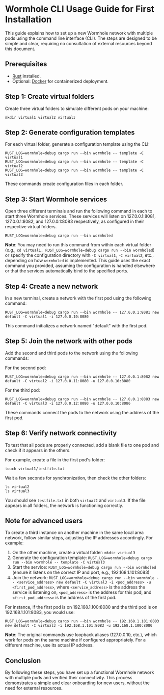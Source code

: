 # Wormhole CLI Usage Guide for First Installation

This guide explains how to set up a new Wormhole network with multiple pods using the command line interface (CLI). The steps are designed to be simple and clear, requiring no consultation of external resources beyond this document.

## Prerequisites

- [Rust](https://www.rust-lang.org/tools/install) installed.
- Optional: [Docker](https://docs.docker.com/get-docker/) for containerized deployment.

## Step 1: Create virtual folders

Create three virtual folders to simulate different pods on your machine:

```
mkdir virtual1 virtual2 virtual3
```

## Step 2: Generate configuration templates

For each virtual folder, generate a configuration template using the CLI:

```
RUST_LOG=wormhole=debug cargo run --bin wormhole -- template -C virtual1
RUST_LOG=wormhole=debug cargo run --bin wormhole -- template -C virtual2
RUST_LOG=wormhole=debug cargo run --bin wormhole -- template -C virtual3
```

These commands create configuration files in each folder.

## Step 3: Start Wormhole services

Open three different terminals and run the following command in each to start three Wormhole services. These services will listen on 127.0.0.1:8081, 127.0.0.1:8082, and 127.0.0.1:8083 respectively, as configured in their respective virtual folders.

```
RUST_LOG=wormhole=debug cargo run --bin wormholed
```

**Note**: You may need to run this command from within each virtual folder (e.g., `cd virtual1; RUST_LOG=wormhole=debug cargo run --bin wormholed`) or specify the configuration directory with `-C virtual1`, `-C virtual2`, etc., depending on how `wormholed` is implemented. This guide uses the exact command you provided, assuming the configuration is handled elsewhere or that the services automatically bind to the specified ports.

## Step 4: Create a new network

In a new terminal, create a network with the first pod using the following command:

```
RUST_LOG=wormhole=debug cargo run --bin wormhole -- 127.0.0.1:8081 new default -C virtual1 -i 127.0.0.10:8080
```

This command initializes a network named "default" with the first pod.

## Step 5: Join the network with other pods

Add the second and third pods to the network using the following commands:

For the second pod:
```
RUST_LOG=wormhole=debug cargo run --bin wormhole -- 127.0.0.1:8082 new default -C virtual2 -i 127.0.0.11:8080 -u 127.0.0.10:8080
```

For the third pod:
```
RUST_LOG=wormhole=debug cargo run --bin wormhole -- 127.0.0.1:8083 new default -C virtual3 -i 127.0.0.12:8080 -u 127.0.0.10:8080
```

These commands connect the pods to the network using the address of the first pod.

## Step 6: Verify network connectivity

To test that all pods are properly connected, add a blank file to one pod and check if it appears in the others.

For example, create a file in the first pod's folder:
```
touch virtual1/testfile.txt
```

Wait a few seconds for synchronization, then check the other folders:
```
ls virtual2
ls virtual3
```

You should see `testfile.txt` in both `virtual2` and `virtual3`. If the file appears in all folders, the network is functioning correctly.

## Note for advanced users

To create a third instance on another machine in the same local area network, follow similar steps, adjusting the IP addresses accordingly. For example:

1. On the other machine, create a virtual folder: `mkdir virtual3`
2. Generate the configuration template: `RUST_LOG=wormhole=debug cargo run --bin wormhole -- template -C virtual3`
3. Start the service: `RUST_LOG=wormhole=debug cargo run --bin wormholed` (ensure it listens on the correct IP and port, e.g., 192.168.1.101:8083)
4. Join the network: `RUST_LOG=wormhole=debug cargo run --bin wormhole -- <service_address> new default -C virtual3 -i <pod_address> -u <first_pod_address>`, where `<service_address>` is the address the service is listening on, `<pod_address>` is the address for this pod, and `<first_pod_address>` is the address of the first pod.

For instance, if the first pod is on 192.168.1.100:8080 and the third pod is on 192.168.1.101:8083, you would use:
```
RUST_LOG=wormhole=debug cargo run --bin wormhole -- 192.168.1.101:8083 new default -C virtual3 -i 192.168.1.101:8083 -u 192.168.1.100:8080
```

**Note**: The original commands use loopback aliases (127.0.0.10, etc.), which work for pods on the same machine if configured appropriately. For a different machine, use its actual IP address.

## Conclusion

By following these steps, you have set up a functional Wormhole network with multiple pods and verified their connectivity. This process demonstrates a simple and clear onboarding for new users, without the need for external resources.
